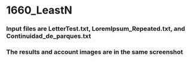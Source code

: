 # 1660_LeastN

### Input files are LetterTest.txt, LoremIpsum_Repeated.txt, and Continuidad_de_parques.txt

### The results and account images are in the same screenshot
